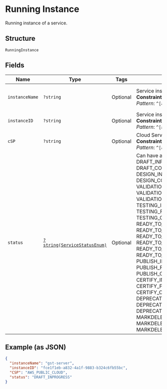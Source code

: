 
# Running Instance

Running instance of a service.

## Structure

`RunningInstance`

## Fields

| Name | Type | Tags | Description | Getter | Setter |
|  --- | --- | --- | --- | --- | --- |
| `instanceName` | `?string` | Optional | Service instance name.<br>**Constraints**: *Maximum Length*: `100`, *Pattern*: `^[a-zA-Z0-9\-_]+$` | getInstanceName(): ?string | setInstanceName(?string instanceName): void |
| `instanceID` | `?string` | Optional | Service instance ID.<br>**Constraints**: *Maximum Length*: `100`, *Pattern*: `^[a-zA-Z0-9\-_]+$` | getInstanceID(): ?string | setInstanceID(?string instanceID): void |
| `cSP` | `?string` | Optional | Cloud Service Provider.<br>**Constraints**: *Maximum Length*: `100`, *Pattern*: `^[a-zA-Z0-9\-_]+$` | getCSP(): ?string | setCSP(?string cSP): void |
| `status` | [`?string(ServiceStatusEnum)`](../../doc/models/service-status-enum.md) | Optional | Can have any value as - DRAFT_INPROGRESS, DRAFT_COMPLETE, DESIGN_INPROGRESS, DESIGN_FAILED, DESIGN_COMPLETED, VALIDATION_INPROGRESS,  VALIDATION_FAILED, VALIDATION_COMPLETED, TESTING_INPROGRESS, TESTING_FAILED, TESTING_COMPLETED, READY_TO_USE_INPROGRESS, READY_TO_USE_FAILED, READY_TO_USE_COMPLETED, READY_TO_PRIVATE_USE_INPROGRESS, READY_TO_PRIVATE_USE_FAILED, READY_TO_PRIVATE_USE_COMPLETED,  PUBLISH_INPROGRESS,  PUBLISH_FAILED,  PUBLISH_COMPLETED,  CERTIFY_INPROGRESS,  CERTIFY_FAILED, CERTIFY_COMPLETED, DEPRECATE_INPROGRESS,  DEPRECATE_FAILED, DEPRECATE_COMPLETED, MARKDELETE_INPROGRESS, MARKDELETE_FAILED, MARKDELETE_COMPLETED. | getStatus(): ?string | setStatus(?string status): void |

## Example (as JSON)

```json
{
  "instanceName": "gst-server",
  "instanceID": "fce1f1eb-a832-4a1f-9883-b324c6fb55bc",
  "CSP": "AWS_PUBLIC_CLOUD",
  "status": "DRAFT_INPROGRESS"
}
```


